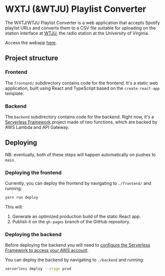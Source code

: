 # WXTJ (&WTJU) Playlist Converter
The WXTJ/WTJU Playlist Converter is a web application that accepts Spotify playlist URLs and converts them to a CSV file suitable for uploading on the station interface at [WTJU](http://wtju.net/), the radio station at the University of Virginia.

Access the webapp [here](https://joek13.github.io/wxtj-converter).


## Project structure

### Frontend
The `frontend/` subdirectory contains code for the frontend. It's a static web application, built using React and TypeScript based on the `create-react-app` template.

### Backend
The `backend` subdirectory contains code for the backend. Right now, it's a [Serverless Framework](https://www.serverless.com/) project made of two functions, which are backed by AWS Lambda and API Gateway.

## Deploying
NB: eventually, both of these steps will happen automatically on pushes to `main`.

### Deploying the frontend
Currently, you can deploy the frontend by navigating to `./frontend/` and running:

```bash
yarn run deploy
```

This will:
1. Generate an optimized production build of the static React app.
2. Publish it on the `gh-pages` branch of the GitHub repository.

### Deploying the backend
Before deploying the backend you will need to [configure the Serverless Framework to access your AWS account](https://www.serverless.com/framework/docs/providers/aws/guide/credentials).

You can deploy the backend by navigating to `./backend` and running:

```bash
serverless deploy --stage prod
```